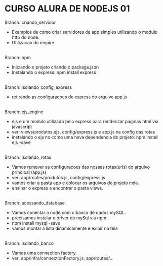 # CURSO ALURA DE NODEJS 01

Branch: criando_servidor <br>
- Exemplos de como criar servidores de app simples utilizando o modulo http do node.
- Utilizacao do require
<br><br>

Branch: npm <br>
- Iniciando o projeto criando o package.json
- Instalando o express: npm install express
<br><br>

Branch: isolando_config_express <br>
- retirando as configuracoes do express do arquivo app.js
<br><br>

Branch: ejs_engine <br>
- ejs e um modulo utilizado pelo express para renderizar paginas html via javascript
- ver: views/produtos.ejs, config/express.js e app.js na config das rotas
- instalando o ejs no como uma nova dependencia do projeto: npm install ejs -save
<br><br>

Branch: isolando_rotas <br>
- Vamos remover as configuracoes das nossas rotas(urls) do arquivo principal (app.js)
- ver: app/routes/produtos.js, config/express.js
- vamos criar a pasta app e colocar os arquivos do projeto nela.
- ensinar o express a encontrar a pasta views.
<br><br>

Branch: acessando_database <br>
- Vamos conectar o node com o banco de dados mySQL.
- precisamos instalar o driver do mySql via npm:
- npm install mysql -save
- vamos montar a lista dinamicamente e exibir na tela
<br><br>


Branch: isolando_banco <br>
- Vamos uma connection factory.
- ver: app/infra/connectionFactory.js, app/routes/...
<br><br>
